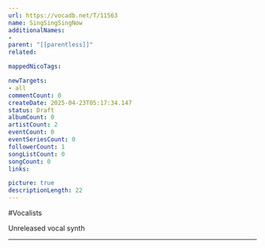 ```yaml
---
url: https://vocadb.net/T/11563
name: SingSingSingNow
additionalNames: 
- 
parent: "[[parentless]]"
related:

mappedNicoTags:

newTargets:
- all
commentCount: 0
createDate: 2025-04-23T05:17:34.147
status: Draft
albumCount: 0
artistCount: 2
eventCount: 0
eventSeriesCount: 0
followerCount: 1
songListCount: 0
songCount: 0
links: 

picture: true
descriptionLength: 22
---
```


#Vocalists

Unreleased vocal synth

---

